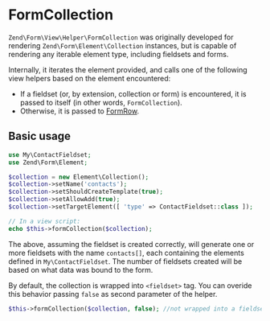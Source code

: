 # FormCollection

`Zend\Form\View\Helper\FormCollection` was originally developed for rendering
`Zend\Form\Element\Collection` instances, but is capable of rendering any
iterable element type, including fieldsets and forms.

Internally, it iterates the element provided, and calls one of the following
view helpers based on the element encountered:

- If a fieldset (or, by extension, collection or form) is encountered, it is
  passed to itself (in other words, `FormCollection`).
- Otherwise, it is passed to [FormRow](form-row.md).

## Basic usage

```php
use My\ContactFieldset;
use Zend\Form\Element;

$collection = new Element\Collection();
$collection->setName('contacts');
$collection->setShouldCreateTemplate(true);
$collection->setAllowAdd(true);
$collection->setTargetElement([ 'type' => ContactFieldset::class ]);

// In a view script:
echo $this->formCollection($collection);
```

The above, assuming the fieldset is created correctly, will generate one or more
fieldsets with the name `contacts[]`, each containing the elements defined in
`My\ContactFieldset`. The number of fieldsets created will be based on what data
was bound to the form.

By default, the collection is wrapped into `<fieldset>` tag. You can overide
this behavior passing `false` as second parameter of the helper.

```php
$this->formCollection($collection, false); //not wrapped into a fieldset
```
